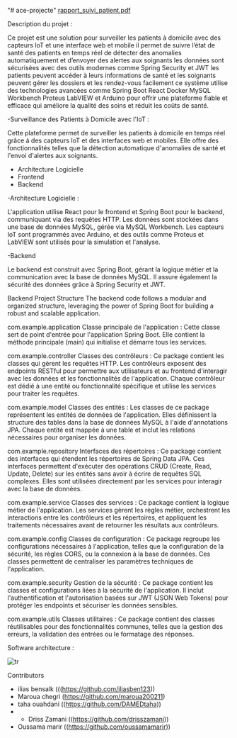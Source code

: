 "# ace-projecte" 
[rapport_suivi_patient.pdf](https://github.com/user-attachments/files/18247436/rapport_suivi_patient.pdf)


Description du projet : 

Ce projet est une solution pour surveiller les patients à domicile avec des capteurs IoT et une interface web et mobile il permet de suivre l’état de santé des patients en temps réel de détecter des anomalies automatiquement et d’envoyer des alertes aux soignants les données sont sécurisées avec des outils modernes comme Spring Security et JWT les patients peuvent accéder à leurs informations de santé et les soignants peuvent gérer les dossiers et les rendez-vous facilement ce système utilise des technologies avancées comme Spring Boot React Docker MySQL Workbench Proteus LabVIEW et Arduino pour offrir une plateforme fiable et efficace qui améliore la qualité des soins et réduit les coûts de santé.

-Surveillance des Patients à Domicile avec l'IoT :

Cette plateforme permet de surveiller les patients à domicile en temps réel grâce à des capteurs IoT et des interfaces web et mobiles. Elle offre des fonctionnalités telles que la détection automatique d'anomalies de santé et l'envoi d'alertes aux soignants.

- Architecture Logicielle
- Frontend
- Backend

  
-Architecture Logicielle :

  L'application utilise React pour le frontend et Spring Boot pour le backend, communiquant via des requêtes HTTP. Les données sont stockées dans une base de données MySQL, gérée via MySQL Workbench. Les capteurs IoT sont programmés avec Arduino, et des outils comme Proteus et LabVIEW sont utilisés pour la simulation et l'analyse.

-Backend

Le backend est construit avec Spring Boot, gérant la logique métier et la communication avec la base de données MySQL. Il assure également la sécurité des données grâce à Spring Security et JWT.

Backend Project Structure
The backend code follows a modular and organized structure, leveraging the power of Spring Boot for building a robust and scalable application.

com.example.application
Classe principale de l'application :
Cette classe sert de point d'entrée pour l'application Spring Boot. Elle contient la méthode principale (main) qui initialise et démarre tous les services.

com.example.controller
Classes des contrôleurs :
Ce package contient les classes qui gèrent les requêtes HTTP. Les contrôleurs exposent des endpoints RESTful pour permettre aux utilisateurs et au frontend d'interagir avec les données et les fonctionnalités de l'application. Chaque contrôleur est dédié à une entité ou fonctionnalité spécifique et utilise les services pour traiter les requêtes.

com.example.model
Classes des entités :
Les classes de ce package représentent les entités de données de l'application. Elles définissent la structure des tables dans la base de données MySQL à l'aide d'annotations JPA. Chaque entité est mappée à une table et inclut les relations nécessaires pour organiser les données.

com.example.repository
Interfaces des répertoires :
Ce package contient des interfaces qui étendent les répertoires de Spring Data JPA. Ces interfaces permettent d'exécuter des opérations CRUD (Create, Read, Update, Delete) sur les entités sans avoir à écrire de requêtes SQL complexes. Elles sont utilisées directement par les services pour interagir avec la base de données.

com.example.service
Classes des services :
Ce package contient la logique métier de l'application. Les services gèrent les règles métier, orchestrent les interactions entre les contrôleurs et les répertoires, et appliquent les traitements nécessaires avant de retourner les résultats aux contrôleurs.

com.example.config
Classes de configuration :
Ce package regroupe les configurations nécessaires à l'application, telles que la configuration de la sécurité, les règles CORS, ou la connexion à la base de données. Ces classes permettent de centraliser les paramètres techniques de l'application.

com.example.security
Gestion de la sécurité :
Ce package contient les classes et configurations liées à la sécurité de l'application. Il inclut l'authentification et l'autorisation basées sur JWT (JSON Web Tokens) pour protéger les endpoints et sécuriser les données sensibles.

com.example.utils
Classes utilitaires :
Ce package contient des classes réutilisables pour des fonctionnalités communes, telles que la gestion des erreurs, la validation des entrées ou le formatage des réponses.

Software architecture : 

![tr](https://github.com/user-attachments/assets/6413eef0-ae0e-4989-952b-a8d4595f9912)



Contributors

- ilias bensalk (((https://github.com/iliasben123))
- Maroua chegri (https://github.com/maroua200211)
- taha ouahdani ((https://github.com/DAMEDtaha))
- - Driss Zamani    ((https://github.com/drisszamani))
- Oussama marir  ((https://github.com/oussamamarir))







